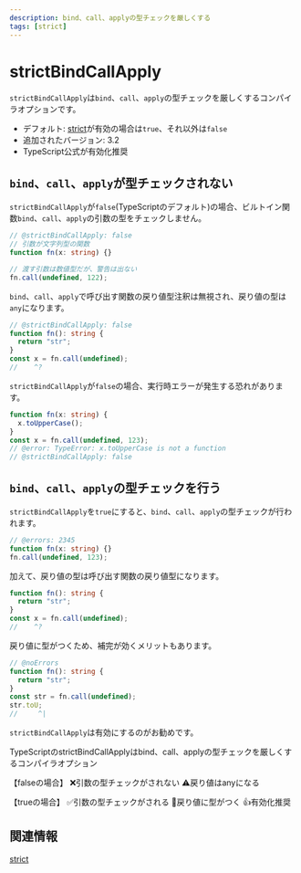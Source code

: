 ```yaml
---
description: bind、call、applyの型チェックを厳しくする
tags: [strict]
---
```


# strictBindCallApply

`strictBindCallApply`は`bind`、`call`、`apply`の型チェックを厳しくするコンパイラオプションです。

- デフォルト: [strict](./strict.md)が有効の場合は`true`、それ以外は`false`
- 追加されたバージョン: 3.2
- TypeScript公式が有効化推奨

## `bind`、`call`、`apply`が型チェックされない

`strictBindCallApply`が`false`(TypeScriptのデフォルト)の場合、ビルトイン関数`bind`、`call`、`apply`の引数の型をチェックしません。

```ts twoslash
// @strictBindCallApply: false
// 引数が文字列型の関数
function fn(x: string) {}

// 渡す引数は数値型だが、警告は出ない
fn.call(undefined, 122);
```

`bind`、`call`、`apply`で呼び出す関数の戻り値型注釈は無視され、戻り値の型は`any`になります。

```ts twoslash
// @strictBindCallApply: false
function fn(): string {
  return "str";
}
const x = fn.call(undefined);
//    ^?
```

`strictBindCallApply`が`false`の場合、実行時エラーが発生する恐れがあります。

```ts twoslash
function fn(x: string) {
  x.toUpperCase();
}
const x = fn.call(undefined, 123);
// @error: TypeError: x.toUpperCase is not a function
// @strictBindCallApply: false
```

## `bind`、`call`、`apply`の型チェックを行う

`strictBindCallApply`を`true`にすると、`bind`、`call`、`apply`の型チェックが行われます。

```ts twoslash
// @errors: 2345
function fn(x: string) {}
fn.call(undefined, 123);
```

加えて、戻り値の型は呼び出す関数の戻り値型になります。

```ts twoslash
function fn(): string {
  return "str";
}
const x = fn.call(undefined);
//    ^?
```

戻り値に型がつくため、補完が効くメリットもあります。

```ts twoslash
// @noErrors
function fn(): string {
  return "str";
}
const str = fn.call(undefined);
str.toU;
//     ^|
```

`strictBindCallApply`は有効にするのがお勧めです。

<PostILearned>

TypeScriptのstrictBindCallApplyはbind、call、applyの型チェックを厳しくするコンパイラオプション

【falseの場合】
❌引数の型チェックがされない
⚠️戻り値はanyになる

【trueの場合】
✅引数の型チェックがされる
💚戻り値に型がつく
👍有効化推奨

</PostILearned>

## 関連情報

[strict](./strict.md)
